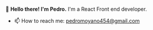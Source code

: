 
👋 **Hello there! I'm Pedro.** I'm a React Front end developer.
- 📫 How to reach me: pedromoyano454@gmail.com

